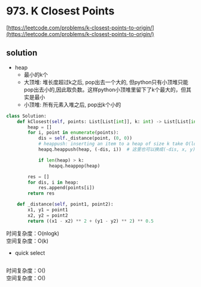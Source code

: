 # 973. K Closest Points
[https://leetcode.com/problems/k-closest-points-to-origin/](https://leetcode.com/problems/k-closest-points-to-origin/)


## solution

- heap
  - 最小的k个
  - 大顶堆: 堆长度超过k之后, pop出去一个大的, 但python只有小顶堆只能pop出去小的,因此取负数。这样python小顶堆里留下了k个最大的，但其实是最小
  - 小顶堆: 所有元素入堆之后, pop出k个小的

```python
class Solution:
    def kClosest(self, points: List[List[int]], k: int) -> List[List[int]]:
        heap = []
        for i, point in enumerate(points):
            dis = self._distance(point, (0, 0))
            # heappush: inserting an item to a heap of size k take O(logK) time
            heapq.heappush(heap, (-dis, i))  # 这里也可以换成(-dis, x, y)入堆

            if len(heap) > k:
                heapq.heappop(heap)

        res = []
        for dis, i in heap:
            res.append(points[i])
        return res

    def _distance(self, point1, point2):
        x1, y1 = point1
        x2, y2 = point2
        return ((x1 - x2) ** 2 + (y1 - y2) ** 2) ** 0.5
```
时间复杂度：O(nlogk) <br>
空间复杂度：O(k)


- quick select
```python

```
时间复杂度：O() <br>
空间复杂度：O()
